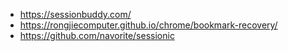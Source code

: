 
- https://sessionbuddy.com/
- https://rongjiecomputer.github.io/chrome/bookmark-recovery/
- https://github.com/navorite/sessionic